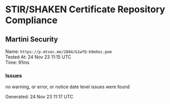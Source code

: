 # STIR/SHAKEN Certificate Repository Compliance

## Martini Security

Name: `https://p.mtsec.me/2884/G1wfQ-b9mXez.pem`\
Tested At: 24 Nov 23 11:15 UTC\
Time: 91ms

### Issues

no warning, or error, or notice date level issues were found

Generated: 24 Nov 23 11:17 UTC